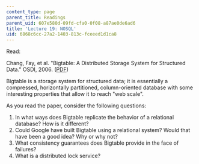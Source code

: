 ```yaml
---
content_type: page
parent_title: Readings
parent_uid: 607e580d-09fd-cfa0-0f08-a87ae0de6ad6
title: 'Lecture 19: NOSQL'
uid: 6868c6cc-27a2-1403-813c-fceeed1d1ca8
---
```


Read:

Chang, Fay, et al. "Bigtable: A Distributed Storage System for Structured Data." OSDI, 2006. ([PDF](https://static.googleusercontent.com/media/research.google.com/en//archive/bigtable-osdi06.pdf))

Bigtable is a storage system for structured data; it is essentially a compressed, horizontally partitioned, column-oriented database with some interesting properties that allow it to reach "web scale".

As you read the paper, consider the following questions:

1.  In what ways does Bigtable replicate the behavior of a relational database? How is it different?
2.  Could Google have built Bigtable using a relational system? Would that have been a good idea? Why or why not?
3.  What consistency guarantees does Bigtable provide in the face of failures?
4.  What is a distributed lock service?